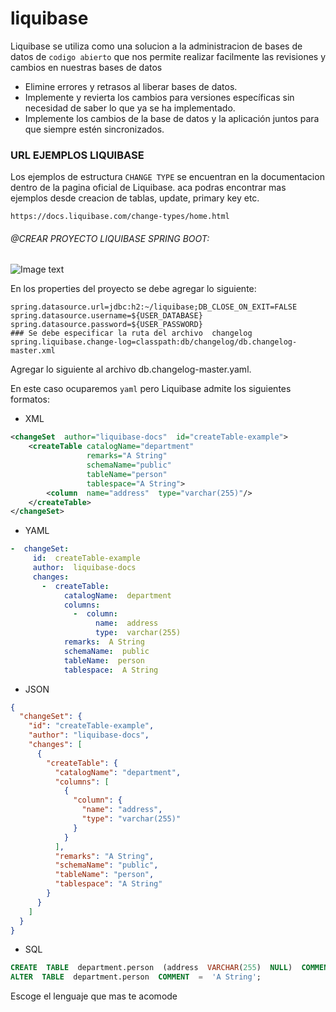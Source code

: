 # liquibase
Liquibase se utiliza como una solucion a la administracion de bases de datos de `codigo abierto` que nos permite realizar facilmente las revisiones y cambios en nuestras bases de datos

* Elimine errores y retrasos al liberar bases de datos.
* Implemente y revierta los cambios para versiones específicas sin necesidad de saber lo que ya se ha implementado.
* Implemente los cambios de la base de datos y la aplicación juntos para que siempre estén sincronizados.

### URL EJEMPLOS LIQUIBASE

Los ejemplos de estructura `CHANGE TYPE` se encuentran en la documentacion dentro de la pagina oficial de Liquibase.
aca podras encontrar mas ejemplos desde creacion de tablas, update, primary key etc.

```url 
https://docs.liquibase.com/change-types/home.html
```


###### @CREAR PROYECTO LIQUIBASE SPRING BOOT:

![Image text](https://github.com/dev-rech/images/blob/master/liquibase_spring.png)

En los properties del proyecto se debe agregar lo siguiente:
```properties
spring.datasource.url=jdbc:h2:~/liquibase;DB_CLOSE_ON_EXIT=FALSE
spring.datasource.username=${USER_DATABASE}
spring.datasource.password=${USER_PASSWORD}
### Se debe especificar la ruta del archivo  changelog
spring.liquibase.change-log=classpath:db/changelog/db.changelog-master.xml
```

Agregar lo siguiente al archivo db.changelog-master.yaml.

En este caso ocuparemos `yaml` pero Liquibase admite los siguientes formatos: 
* XML
```xml
<changeSet  author="liquibase-docs"  id="createTable-example">
    <createTable catalogName="department"
                 remarks="A String"
                 schemaName="public"
                 tableName="person"
                 tablespace="A String">
        <column  name="address"  type="varchar(255)"/>
    </createTable>
</changeSet>
```
* YAML
```yaml
-  changeSet:
     id:  createTable-example
     author:  liquibase-docs
     changes:
       -  createTable:
            catalogName:  department
            columns:
              -  column:
                   name:  address
                   type:  varchar(255)
            remarks:  A String
            schemaName:  public
            tableName:  person
            tablespace:  A String
```
* JSON
```json
{
  "changeSet": {
    "id": "createTable-example",
    "author": "liquibase-docs",
    "changes": [
      {
        "createTable": {
          "catalogName": "department",
          "columns": [
            {
              "column": {
                "name": "address",
                "type": "varchar(255)"
              }
            }
          ],
          "remarks": "A String",
          "schemaName": "public",
          "tableName": "person",
          "tablespace": "A String"
        }
      }
    ]
  }
}
```
* SQL
```sql
CREATE  TABLE  department.person  (address  VARCHAR(255)  NULL)  COMMENT='A String';
ALTER  TABLE  department.person  COMMENT  =  'A String';
```
Escoge el lenguaje que mas te acomode